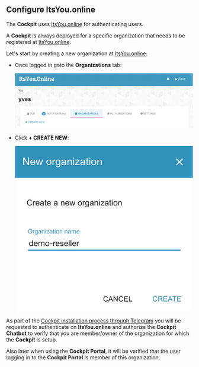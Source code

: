 ## Configure ItsYou.online

The **Cockpit** uses [ItsYou.online](http://www.itsyou.on) for authenticating users.

A **Cockpit** is always deployed for a specific organization that needs to be registered at [ItsYou.online](http://www.itsyou.on).

Let's start by creating a new organization at [ItsYou.online](http://www.itsyou.on):

- Once logged in goto the **Organizations** tab:

  ![](organizations.png)

- Click **+ CREATE NEW**:

  ![](create-new-organization.png)

As part of the [Cockpit installation process through Telegram](../Telegram/Telegram.md) you will be requested to authenticate on **ItsYou.online** and authorize the **Cockpit Chatbot** to verify that you are member/owner of the organization for which the **Cockpit** is setup.

Also later when using the **Cockpit Portal**, it will be verified that the user logging in to the **Cockpit Portal** is member of this organization.
